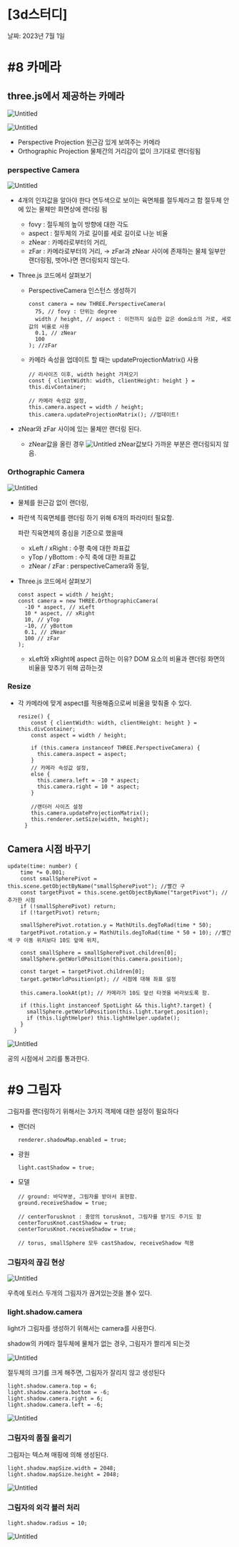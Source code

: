 # [3d스터디]

날짜: 2023년 7월 1일

# #8 카메라

## three.js에서 제공하는 카메라

![Untitled](images/Untitled.png)

![Untitled](images/Untitled%201.png)

- Perspective Projection
  원근감 있게 보여주는 카메라
- Orthographic Projection
  물체간의 거리감이 없이 크기대로 랜더링됨

### perspective Camera

![Untitled](images/Untitled%202.png)

- 4개의 인자값을 알아야 한다
  연두색으로 보이는 육면체를 절두체라고 함
  절두체 안에 있는 물체만 화면상에 랜더링 됨
  - fovy : 절두체의 높이 방향에 대한 각도
  - aspect : 절두체의 가로 길이를 세로 길이로 나눈 비율
  - zNear : 카메라로부터의 거리,
  - zFar : 카메라로부터의 거리,
    → zFar과 zNear 사이에 존재하는 물체 일부만 랜더링됨, 벗어나면 랜더링되지 않는다.
- Three.js 코드에서 살펴보기

  - PerspectiveCamera 인스턴스 생성하기
    ```tsx
    const camera = new THREE.PerspectiveCamera(
      75, // fovy : 단위는 degree
      width / height, // aspect : 이전까지 실습한 값은 dom요소의 가로, 세로값의 비율로 사용
      0.1, // zNear
      100
    ); //zFar
    ```
  - 카메라 속성을 업데이트 할 때는 updateProjectionMatrix() 사용
    ```tsx
    // 리사이즈 이후, width height 가져오기
    const { clientWidth: width, clientHeight: height } = this.divContainer;

    // 카메라 속성값 설정,
    this.camera.aspect = width / height;
    this.camera.updateProjectionMatrix(); //업데이트!
    ```

- zNear와 zFar 사이에 있는 물체만 랜더링 된다.
  - zNear값을 올린 경우
    ![Untitled](images/Untitled%203.png)
    zNear값보다 가까운 부분은 랜더링되지 않음.

### Orthographic Camera

![Untitled](images/Untitled%204.png)

- 물체를 원근감 없이 랜더링,
- 파란색 직육면체를 랜더링 하기 위해 6개의 파라미터 필요함.

  파란 직육면체의 중심을 기준으로 했을때

  - xLeft / xRight : 수평 축에 대한 좌표값
  - yTop / yBottom : 수직 축에 대한 좌표값
  - zNear / zFar : perspectiveCamera와 동일,

- Three.js 코드에서 살펴보기
  ```tsx
  const aspect = width / height;
  const camera = new THREE.OrthographicCamera(
    -10 * aspect, // xLeft
    10 * aspect, // xRight
    10, // yTop
    -10, // yBottom
    0.1, // zNear
    100 // zFar
  );
  ```
  - xLeft와 xRight에 aspect 곱하는 이유?
    DOM 요소의 비율과 랜더링 화면의 비율을 맞추기 위해 곱하는것

### Resize

- 각 카메라에 맞게 aspect를 적용해줌으로써 비율을 맞춰줄 수 있다.
  ```tsx
  resize() {
      const { clientWidth: width, clientHeight: height } = this.divContainer;
      const aspect = width / height;

      if (this.camera instanceof THREE.PerspectiveCamera) {
        this.camera.aspect = aspect;
      }
      // 카메라 속성값 설정,
      else {
        this.camera.left = -10 * aspect;
        this.camera.right = 10 * aspect;
      }

      //랜더러 사이즈 설정
      this.camera.updateProjectionMatrix();
      this.renderer.setSize(width, height);
    }
  ```

## Camera 시점 바꾸기

```tsx
update(time: number) {
    time *= 0.001;
    const smallSpherePivot = this.scene.getObjectByName("smallSpherePivot"); //빨간 구
    const targetPivot = this.scene.getObjectByName("targetPivot"); // 추가한 시점
    if (!smallSpherePivot) return;
    if (!targetPivot) return;

    smallSpherePivot.rotation.y = MathUtils.degToRad(time * 50);
    targetPivot.rotation.y = MathUtils.degToRad(time * 50 + 10); //빨간색 구 이동 위치보다 10도 앞에 위치,

    const smallSphere = smallSpherePivot.children[0];
    smallSphere.getWorldPosition(this.camera.position);

    const target = targetPivot.children[0];
    target.getWorldPosition(pt); // 시점에 대해 좌표 설정

    this.camera.lookAt(pt); // 카메라가 10도 앞선 타겟을 바라보도록 함.

    if (this.light instanceof SpotLight && this.light?.target) {
      smallSphere.getWorldPosition(this.light.target.position);
      if (this.lightHelper) this.lightHelper.update();
    }
  }
```

![Untitled](images/Untitled%205.png)

공의 시점에서 고리를 통과한다.

# #9 그림자

그림자를 랜더링하기 위해서는 3가지 객체에 대한 설정이 필요하다

- 랜더러
  ```tsx
  renderer.shadowMap.enabled = true;
  ```
- 광원
  ```tsx
  light.castShadow = true;
  ```
- 모델
  ```tsx
  // ground: 바닥부분, 그림자를 받아서 표현함.
  ground.receiveShadow = true;

  // centerTorusknot : 중앙의 torusknot, 그림자를 받기도 주기도 함
  centerTorusKnot.castShadow = true;
  centerTorusKnot.receiveShadow = true;

  // torus, smallSphere 모두 castShadow, receiveShadow 적용
  ```

### 그림자의 끊김 현상

![Untitled](images/Untitled%206.png)

우측에 토러스 두개의 그림자가 끊겨있는것을 볼수 있다.

### light.shadow.camera

light가 그림자를 생성하기 위해서는 camera를 사용한다.

shadow의 카메라 절두체에 물체가 없는 경우, 그림자가 짤리게 되는것

![Untitled](images/Untitled%207.png)

절두체의 크기를 크게 해주면, 그림자가 잘리지 않고 생성된다

```tsx
light.shadow.camera.top = 6;
light.shadow.camera.bottom = -6;
light.shadow.camera.right = 6;
light.shadow.camera.left = -6;
```

![Untitled](images/Untitled%208.png)

### 그림자의 품질 올리기

그림자는 텍스쳐 매핑에 의해 생성된다.

```tsx
light.shadow.mapSize.width = 2048;
light.shadow.mapSize.height = 2048;
```

![Untitled](images/Untitled%209.png)

### 그림자의 외각 블러 처리

```tsx
light.shadow.radius = 10;
```

![Untitled](images/Untitled%2010.png)
